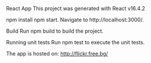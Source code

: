 React App
This project was generated with React v16.4.2

npm install
npm start. 
Navigate to http://localhost:3000/.

Build
Run npm build to build the project.

Running unit tests
Run npm test to execute the unit tests.

The app is hosted on: http://flickr.free.bg/
